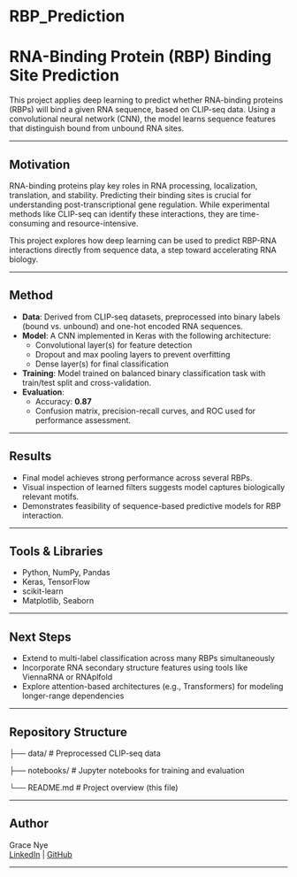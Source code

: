 # RBP_Prediction

# RNA-Binding Protein (RBP) Binding Site Prediction

This project applies deep learning to predict whether RNA-binding proteins (RBPs) will bind a given RNA sequence, based on CLIP-seq data. Using a convolutional neural network (CNN), the model learns sequence features that distinguish bound from unbound RNA sites.

---

## Motivation

RNA-binding proteins play key roles in RNA processing, localization, translation, and stability. Predicting their binding sites is crucial for understanding post-transcriptional gene regulation. While experimental methods like CLIP-seq can identify these interactions, they are time-consuming and resource-intensive.

This project explores how deep learning can be used to predict RBP-RNA interactions directly from sequence data, a step toward accelerating RNA biology.

---

## Method

- **Data**: Derived from CLIP-seq datasets, preprocessed into binary labels (bound vs. unbound) and one-hot encoded RNA sequences.
- **Model**: A CNN implemented in Keras with the following architecture:
  - Convolutional layer(s) for feature detection
  - Dropout and max pooling layers to prevent overfitting
  - Dense layer(s) for final classification
- **Training**: Model trained on balanced binary classification task with train/test split and cross-validation.
- **Evaluation**:
  - Accuracy: **0.87**
  - Confusion matrix, precision-recall curves, and ROC used for performance assessment.

---

## Results



- Final model achieves strong performance across several RBPs.
- Visual inspection of learned filters suggests model captures biologically relevant motifs.
- Demonstrates feasibility of sequence-based predictive models for RBP interaction.

---

## Tools & Libraries

- Python, NumPy, Pandas
- Keras, TensorFlow
- scikit-learn
- Matplotlib, Seaborn

---

## Next Steps

- Extend to multi-label classification across many RBPs simultaneously
- Incorporate RNA secondary structure features using tools like ViennaRNA or RNAplfold
- Explore attention-based architectures (e.g., Transformers) for modeling longer-range dependencies

---

## Repository Structure

├── data/ # Preprocessed CLIP-seq data

├── notebooks/ # Jupyter notebooks for training and evaluation

└── README.md # Project overview (this file)

---

## Author

Grace Nye  
[LinkedIn](https://www.linkedin.com/in/grace-nye) | [GitHub](https://github.com/gnye8)

---
